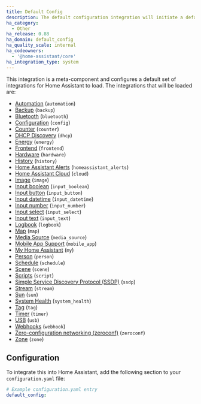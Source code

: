 ```yaml
---
title: Default Config
description: The default configuration integration will initiate a default configuration for Home Assistant.
ha_category:
  - Other
ha_release: 0.88
ha_domain: default_config
ha_quality_scale: internal
ha_codeowners:
  - '@home-assistant/core'
ha_integration_type: system
---
```


This integration is a meta-component and configures a default set of integrations for Home Assistant to load. The integrations that will be loaded are:

- [Automation](/integrations/automation/) (`automation`)
- [Backup](/integrations/backup/) (`backup`)
- [Bluetooth](/integrations/bluetooth/) (`bluetooth`)
- [Configuration](/integrations/config/) (`config`)
- [Counter](/integrations/counter/) (`counter`)
- [DHCP Discovery](/integrations/dhcp/) (`dhcp`)
- [Energy](/integrations/energy/) (`energy`)
- [Frontend](/integrations/frontend/) (`frontend`)
- [Hardware](/integrations/hardware/) (`hardware`)
- [History](/integrations/history/) (`history`)
- [Home Assistant Alerts](/integrations/homeassistant_alerts) (`homeassistant_alerts`)
- [Home Assistant Cloud](/integrations/cloud/) (`cloud`)
- [Image](/integrations/image/) (`image`)
- [Input boolean](/integrations/input_boolean/) (`input_boolean`)
- [Input button](/integrations/input_button/) (`input_button`)
- [Input datetime](/integrations/input_datetime/) (`input_datetime`)
- [Input number](/integrations/input_number/) (`input_number`)
- [Input select](/integrations/input_select/) (`input_select`)
- [Input text](/integrations/input_text/) (`input_text`)
- [Logbook](/integrations/logbook/) (`logbook`)
- [Map](/integrations/map/) (`map`)
- [Media Source](/integrations/media_source/) (`media_source`)
- [Mobile App Support](/integrations/mobile_app/) (`mobile_app`)
- [My Home Assistant](/integrations/my/) (`my`)
- [Person](/integrations/person/) (`person`)
- [Schedule](/integrations/schedule/) (`schedule`)
- [Scene](/integrations/scene/) (`scene`)
- [Scripts](/integrations/script/) (`script`)
- [Simple Service Discovery Protocol (SSDP)](/integrations/ssdp/) (`ssdp`)
- [Stream](/integrations/stream/) (`stream`)
- [Sun](/integrations/sun/) (`sun`)
- [System Health](/integrations/system_health/) (`system_health`)
- [Tag](/integrations/tag/) (`tag`)
- [Timer](/integrations/timer/) (`timer`)
- [USB](/integrations/usb/) (`usb`)
- [Webhooks](/integrations/webhook) (`webhook`)
- [Zero-configuration networking (zeroconf)](/integrations/zeroconf/) (`zeroconf`)
- [Zone](/integrations/zone/) (`zone`)

## Configuration

To integrate this into Home Assistant, add the following section to your `configuration.yaml` file:

```yaml
# Example configuration.yaml entry
default_config:
```

